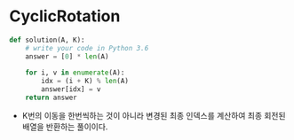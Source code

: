 # CyclicRotation

```python
def solution(A, K):
    # write your code in Python 3.6
    answer = [0] * len(A)
    
    for i, v in enumerate(A):
        idx = (i + K) % len(A)
        answer[idx] = v
    return answer
```

- K번의 이동을 한번씩하는 것이 아니라 변경된 최종 인덱스를 계산하여 최종 회전된 배열을 반환하는 풀이이다.
